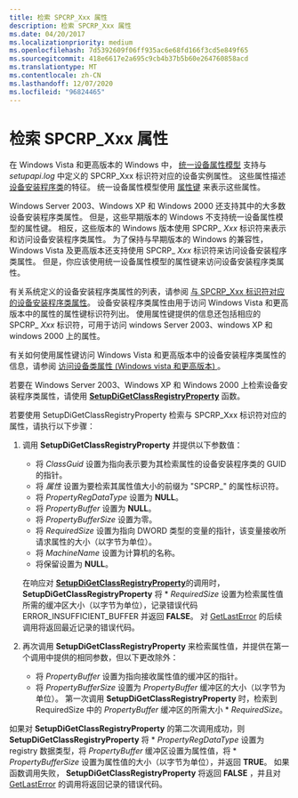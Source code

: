 ```yaml
---
title: 检索 SPCRP_Xxx 属性
description: 检索 SPCRP_Xxx 属性
ms.date: 04/20/2017
ms.localizationpriority: medium
ms.openlocfilehash: 7d5392609f06ff935ac6e68fd166f3cd5e849f65
ms.sourcegitcommit: 418e6617e2a695c9cb4b37b5b60e264760858acd
ms.translationtype: MT
ms.contentlocale: zh-CN
ms.lasthandoff: 12/07/2020
ms.locfileid: "96824465"
---
```

# <a name="retrieving-spcrp_xxx-properties"></a>检索 SPCRP_Xxx 属性


在 Windows Vista 和更高版本的 Windows 中， [统一设备属性模型](unified-device-property-model--windows-vista-and-later-.md) 支持与 *setupapi.log* 中定义的 SPCRP_Xxx 标识符对应的设备实例属性。 这些属性描述 [设备安装程序类](./overview-of-device-setup-classes.md)的特征。 统一设备属性模型使用 [属性键](property-keys.md) 来表示这些属性。

Windows Server 2003、Windows XP 和 Windows 2000 还支持其中的大多数设备安装程序类属性。 但是，这些早期版本的 Windows 不支持统一设备属性模型的属性键。 相反，这些版本的 Windows 版本使用 SPCRP_ *Xxx* 标识符来表示和访问设备安装程序类属性。 为了保持与早期版本的 Windows 的兼容性，Windows Vista 及更高版本还支持使用 SPCRP_ *Xxx* 标识符来访问设备安装程序类属性。 但是，你应该使用统一设备属性模型的属性键来访问设备安装程序类属性。

有关系统定义的设备安装程序类属性的列表，请参阅 [与 SPCRP_Xxx 标识符对应的设备安装程序类属性](/previous-versions/ff542245(v=vs.85))。 设备安装程序类属性由用于访问 Windows Vista 和更高版本中的属性的属性键标识符列出。 使用属性键提供的信息还包括相应的 SPCRP_ *Xxx* 标识符，可用于访问 windows Server 2003、windows XP 和 windows 2000 上的属性。

有关如何使用属性键访问 Windows Vista 和更高版本中的设备安装程序类属性的信息，请参阅 [访问设备类属性 (Windows vista 和更高版本) ](accessing-device-class-properties--windows-vista-and-later-.md)。

若要在 Windows Server 2003、Windows XP 和 Windows 2000 上检索设备安装程序类属性，请使用 [**SetupDiGetClassRegistryProperty**](/windows/win32/api/setupapi/nf-setupapi-setupdigetclassregistrypropertya) 函数。

若要使用 SetupDiGetClassRegistryProperty 检索与 SPCRP_Xxx 标识符对应的属性，请执行以下步骤：

1.  调用 **SetupDiGetClassRegistryProperty** 并提供以下参数值：

    -   将 *ClassGuid* 设置为指向表示要为其检索属性的设备安装程序类的 GUID 的指针。
    -   将 *属性* 设置为要检索其属性值大小的前缀为 "SPCRP_" 的属性标识符。
    -   将 *PropertyRegDataType* 设置为 **NULL**。
    -   将 *PropertyBuffer* 设置为 **NULL**。
    -   将 *PropertyBufferSize* 设置为零。
    -   将 *RequiredSize* 设置为指向 DWORD 类型的变量的指针，该变量接收所请求属性的大小（以字节为单位）。
    -   将 *MachineName* 设置为计算机的名称。
    -   将保留设置为 **NULL**。

    在响应对 [**SetupDiGetClassRegistryProperty**](/windows/win32/api/setupapi/nf-setupapi-setupdigetclassregistrypropertya)的调用时， **SetupDiGetClassRegistryProperty** 将 \* *RequiredSize* 设置为检索属性值所需的缓冲区大小（以字节为单位），记录错误代码 ERROR_INSUFFICIENT_BUFFER 并返回 **FALSE**。 对 [GetLastError](/windows/win32/api/errhandlingapi/nf-errhandlingapi-getlasterror) 的后续调用将返回最近记录的错误代码。

2.  再次调用 **SetupDiGetClassRegistryProperty** 来检索属性值，并提供在第一个调用中提供的相同参数，但以下更改除外：
    -   将 *PropertyBuffer* 设置为指向接收属性值的缓冲区的指针。
    -   将 *PropertyBufferSize* 设置为 *PropertyBuffer* 缓冲区的大小（以字节为单位）。 第一次调用 **SetupDiGetClassRegistryProperty** 时，检索到 RequiredSize 中的 *PropertyBuffer* 缓冲区的所需大小 \* *RequiredSize*。

如果对 **SetupDiGetClassRegistryProperty** 的第二次调用成功，则 **SetupDiGetClassRegistryProperty** 将 \* *PropertyRegDataType* 设置为 registry 数据类型，将 *PropertyBuffer* 缓冲区设置为属性值，将 \* *PropertyBufferSize* 设置为属性值的大小（以字节为单位），并返回 **TRUE**。 如果函数调用失败， **SetupDiGetClassRegistryProperty** 将返回 **FALSE** ，并且对 [GetLastError](/windows/win32/api/errhandlingapi/nf-errhandlingapi-getlasterror) 的调用将返回记录的错误代码。

